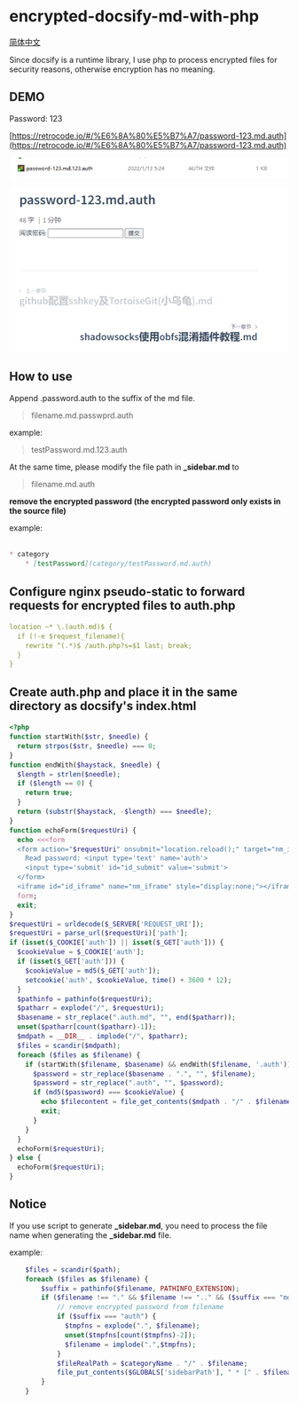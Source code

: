 # encrypted-docsify-md-with-php

[简体中文](/README_CN.md)

Since docsify is a runtime library, I use php to process encrypted files for security reasons, otherwise encryption has no meaning.

## DEMO

Password: 123

[https://retrocode.io/#/%E6%8A%80%E5%B7%A7/password-123.md.auth](https://retrocode.io/#/%E6%8A%80%E5%B7%A7/password-123.md.auth)

![filename](./res/1.png)

![demo](./res/demo.gif)

## How to use

Append .password.auth to the suffix of the md file.

> filename.md.passwprd.auth

example:

> testPassword.md.123.auth

At the same time, please modify the file path in **_sidebar.md** to

> filename.md.auth

**remove the encrypted password (the encrypted password only exists in the source file)**

example:

````markdown

* category
    * [testPassword](category/testPassword.md.auth)

````

## Configure nginx pseudo-static to forward requests for encrypted files to auth.php

````yaml
location ~* \.(auth.md)$ {
  if (!-e $request_filename){
    rewrite ^(.*)$ /auth.php?s=$1 last; break;
  }
}
````

## Create auth.php and place it in the same directory as docsify's index.html

````php
<?php
function startWith($str, $needle) {
  return strpos($str, $needle) === 0;
}
function endWith($haystack, $needle) {
  $length = strlen($needle);
  if ($length == 0) {
    return true;
  }
  return (substr($haystack, -$length) === $needle);
}
function echoForm($requestUri) {
  echo <<<form
  <form action="$requestUri" onsubmit="location.reload();" target="nm_iframe" method='get'>
    Read password: <input type='text' name='auth'>
    <input type='submit' id="id_submit" value='submit'>
  </form>
  <iframe id="id_iframe" name="nm_iframe" style="display:none;"></iframe>
  form;
  exit;
}
$requestUri = urldecode($_SERVER['REQUEST_URI']);
$requestUri = parse_url($requestUri)['path'];
if (isset($_COOKIE['auth']) || isset($_GET['auth'])) {
  $cookieValue = $_COOKIE['auth'];
  if (isset($_GET['auth'])) {
    $cookieValue = md5($_GET['auth']);
    setcookie('auth', $cookieValue, time() + 3600 * 12);
  }
  $pathinfo = pathinfo($requestUri);
  $patharr = explode("/", $requestUri);
  $basename = str_replace(".auth.md", "", end($patharr));
  unset($patharr[count($patharr)-1]);
  $mdpath = __DIR__ . implode("/", $patharr);
  $files = scandir($mdpath);
  foreach ($files as $filename) {
    if (startWith($filename, $basename) && endWith($filename, '.auth')) {
      $password = str_replace($basename . ".", "", $filename);
      $password = str_replace(".auth", "", $password);
      if (md5($password) === $cookieValue) {
        echo $filecontent = file_get_contents($mdpath . "/" . $filename);
        exit;
      }
    }
  }
  echoForm($requestUri);
} else {
  echoForm($requestUri);
}
````

## Notice

If you use script to generate **_sidebar.md**, you need to process the file name when generating the **_sidebar.md** file.

example:

````php
    $files = scandir($path);
    foreach ($files as $filename) {
        $suffix = pathinfo($filename, PATHINFO_EXTENSION);
        if ($filename !== "." && $filename !== ".." && ($suffix === "md" || $suffix === "auth")) {
            // remove encrypted password from filename
            if ($suffix === "auth") {
              $tmpfns = explode(".", $filename);
              unset($tmpfns[count($tmpfns)-2]);
              $filename = implode(".",$tmpfns);
            }
            $fileRealPath = $categoryName . "/" . $filename;
            file_put_contents($GLOBALS['sidebarPath'], " * [" . $filename . "](" . $fileRealPath . ")\r\n", FILE_APPEND);
        }
    }
````